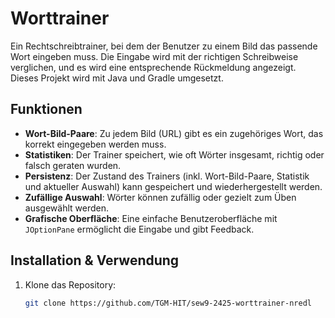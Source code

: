 # Worttrainer

Ein Rechtschreibtrainer, bei dem der Benutzer zu einem Bild das passende Wort eingeben muss. Die Eingabe wird mit der richtigen Schreibweise verglichen, und es wird eine entsprechende Rückmeldung angezeigt. Dieses Projekt wird mit Java und Gradle umgesetzt.

## Funktionen

- **Wort-Bild-Paare**: Zu jedem Bild (URL) gibt es ein zugehöriges Wort, das korrekt eingegeben werden muss.
- **Statistiken**: Der Trainer speichert, wie oft Wörter insgesamt, richtig oder falsch geraten wurden.
- **Persistenz**: Der Zustand des Trainers (inkl. Wort-Bild-Paare, Statistik und aktueller Auswahl) kann gespeichert und wiederhergestellt werden.
- **Zufällige Auswahl**: Wörter können zufällig oder gezielt zum Üben ausgewählt werden.
- **Grafische Oberfläche**: Eine einfache Benutzeroberfläche mit `JOptionPane` ermöglicht die Eingabe und gibt Feedback.

## Installation & Verwendung

1. Klone das Repository:
   ```bash
   git clone https://github.com/TGM-HIT/sew9-2425-worttrainer-nredl
